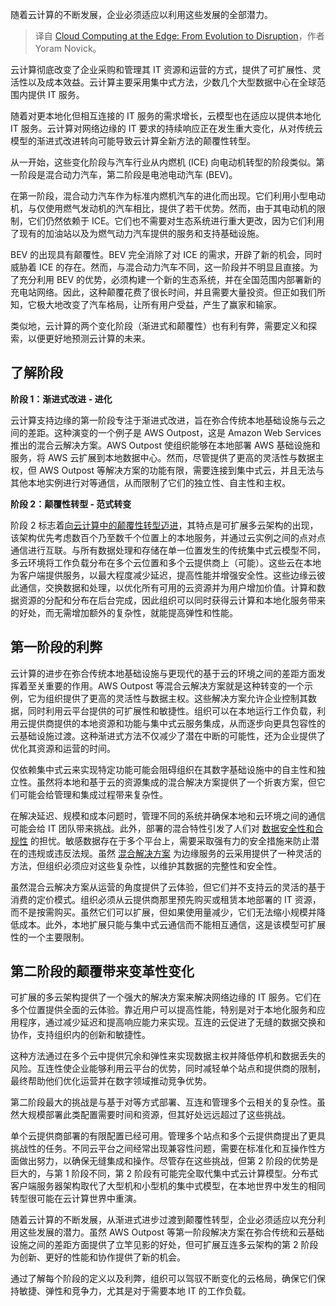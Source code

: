 
<!--
title: 云计算前沿：从演变到颠覆
cover: https://cdn.thenewstack.io/media/2024/05/44c38565-cyborg-4094940_1280.jpg
-->

随着云计算的不断发展，企业必须适应以利用这些发展的全部潜力。

> 译自 [Cloud Computing at the Edge: From Evolution to Disruption](https://thenewstack.io/cloud-computing-at-the-edge-from-evolution-to-disruption/)，作者 Yoram Novick。

云计算彻底改变了企业采购和管理其 IT 资源和运营的方式，提供了可扩展性、灵活性以及成本效益。云计算主要采用集中式方法，少数几个大型数据中心在全球范围内提供 IT 服务。

随着对更本地化但相互连接的 IT 服务的需求增长，云模型也在适应以提供本地化 IT 服务。云计算对网络边缘的 IT 要求的持续响应正在发生重大变化，从对传统云模型的渐进式改进转向可能导致云计算全新方法的颠覆性转型。

从一开始，这些变化阶段与汽车行业从内燃机 (ICE) 向电动机转型的阶段类似。第一阶段是混合动力汽车，第二阶段是电池电动汽车 (BEV)。

在第一阶段，混合动力汽车作为标准内燃机汽车的进化而出现。它们利用小型电动机，与仅使用燃气发动机的汽车相比，提供了若干优势。然而，由于其电动机的限制，它们仍然依赖于 ICE。它们也不需要对生态系统进行重大更改，因为它们利用了现有的加油站以及为燃气动力汽车提供的服务和支持基础设施。

BEV 的出现具有颠覆性。BEV 完全消除了对 ICE 的需求，开辟了新的机会，同时威胁着 ICE 的存在。然而，与混合动力汽车不同，这一阶段并不明显且直接。为了充分利用 BEV 的优势，必须构建一个新的生态系统，并在全国范围内部署新的充电站网络。因此，这种颠覆花费了很长时间，并且需要大量投资。但正如我们所知，它极大地改变了汽车格局，让所有用户受益，产生了赢家和输家。

类似地，云计算的两个变化阶段（渐进式和颠覆性）也有利有弊，需要定义和探索，以便更好地预测云计算的未来。

## 了解阶段

**阶段 1：渐进式改进 - 进化**

云计算支持边缘的第一阶段专注于渐进式改进，旨在弥合传统本地基础设施与云之间的差距。这种演变的一个例子是 AWS Outpost，这是 Amazon Web Services 推出的混合云解决方案。AWS Outpost 使组织能够在本地部署 AWS 基础设施和服务，将 AWS 云扩展到本地数据中心。然而，尽管提供了更高的灵活性与数据主权，但 AWS Outpost 等解决方案的功能有限，需要连接到集中式云，并且无法与其他本地实例进行对等通信，从而限制了它们的独立性、自主性和主权。

**阶段 2：颠覆性转型 - 范式转变**

阶段 2 标志着[向云计算中的颠覆性转型迈进](https://thenewstack.io/shift-left-where-cloud-native-computing-security-is-going/)，其特点是可扩展多云架构的出现，该架构优先考虑数百个乃至数千个位置上的本地服务，并通过云实例之间的点对点通信进行互联。与所有数据处理和存储在单一位置发生的传统集中式云模型不同，多云环境将工作负载分布在多个云位置和多个云提供商上（可能）。这些云在本地为客户端提供服务，以最大程度减少延迟，提高性能并增强安全性。这些边缘云彼此通信，交换数据和处理，以优化所有可用的云资源并为用户增加价值。计算和数据资源的分配和分布在后台完成，因此组织可以同时获得云计算和本地化服务带来的好处，而无需增加额外的复杂性，就能提高弹性和性能。

## 第一阶段的利弊

云计算的进步在弥合传统本地基础设施与更现代的基于云的环境之间的差距方面发挥着至关重要的作用。AWS Outpost 等混合云解决方案就是这种转变的一个示例，它为组织提供了更高的灵活性与数据主权。这些解决方案允许企业控制其数据，同时利用云平台提供的可扩展性和敏捷性。组织可以在本地运行工作负载，利用云提供商提供的本地资源和功能与集中式云服务集成，从而逐步向更具包容性的云基础设施过渡。这种渐进式方法不仅减少了潜在中断的可能性，还为企业提供了优化其资源和运营的时间。

仅依赖集中式云来实现特定功能可能会阻碍组织在其数字基础设施中的自主性和独立性。虽然将本地和基于云的资源集成的混合解决方案提供了一个折衷方案，但它们可能会给管理和集成过程带来复杂性。

在解决延迟、规模和成本问题时，管理不同的系统并确保本地和云环境之间的通信可能会给 IT 团队带来挑战。此外，部署的混合特性引发了人们对 [数据安全性和合规性](https://thenewstack.io/new-immuta-features-fortify-data-security-compliance/) 的担忧。敏感数据存在于多个平台上，需要采取强有力的安全措施来防止潜在的违规或违反法规。虽然 [混合解决方案](https://thenewstack.io/ibm-spins-off-legacy-managed-services-to-focus-on-the-hybrid-cloud/) 为边缘服务的云采用提供了一种灵活的方法，但组织必须应对这些复杂性，以维护其数据的完整性和安全性。

虽然混合云解决方案从运营的角度提供了云体验，但它们并不支持云的灵活的基于消费的定价模式。组织必须从云提供商那里预先购买或租赁本地部署的 IT 资源，而不是按需购买。虽然它们可以扩展，但如果使用量减少，它们无法缩小规模并降低成本。此外，本地扩展只能与集中式云通信而不能相互通信，这是该模型可扩展性的一个主要限制。

## 第二阶段的颠覆带来变革性变化

可扩展的多云架构提供了一个强大的解决方案来解决网络边缘的 IT 服务。它们在多个位置提供全面的云体验。靠近用户可以提高性能，特别是对于本地化服务和应用程序，通过减少延迟和提高响应能力来实现。互连的云促进了无缝的数据交换和协作，支持组织内的创新和敏捷性。

这种方法通过在多个云中提供冗余和弹性来实现数据主权并降低停机和数据丢失的风险。互连性使企业能够利用云平台的优势，同时减轻单个站点和提供商的限制，最终帮助他们优化运营并在数字领域推动竞争优势。

第二阶段最大的挑战是与基于对等方式部署、互连和管理多个云相关的复杂性。虽然大规模部署此类配置需要时间和资源，但其好处远远超过了这些挑战。

单个云提供商部署的有限配置已经可用。管理多个站点和多个云提供商提出了更具挑战性的任务。不同云平台之间经常出现兼容性问题，需要在标准化和互操作性方面做出努力，以确保无缝集成和操作。尽管存在这些挑战，但第 2 阶段的优势是巨大的，与第 1 阶段不同，第 2 阶段有可能完全取代集中式云计算模型。分布式客户端服务器架构取代了大型机和小型机的集中式模型，在本地世界中发生的相同转型很可能在云计算世界中重演。

随着云计算的不断发展，从渐进式进步过渡到颠覆性转型，企业必须适应以充分利用这些发展的潜力。虽然 AWS Outpost 等第一阶段解决方案在弥合传统和云基础设施之间的差距方面提供了立竿见影的好处，但可扩展互连多云架构的第 2 阶段为创新、更好的性能和协作提供了新的机会。

通过了解每个阶段的定义以及利弊，组织可以驾驭不断变化的云格局，确保它们保持敏捷、弹性和竞争力，尤其是对于需要本地 IT 的工作负载。
